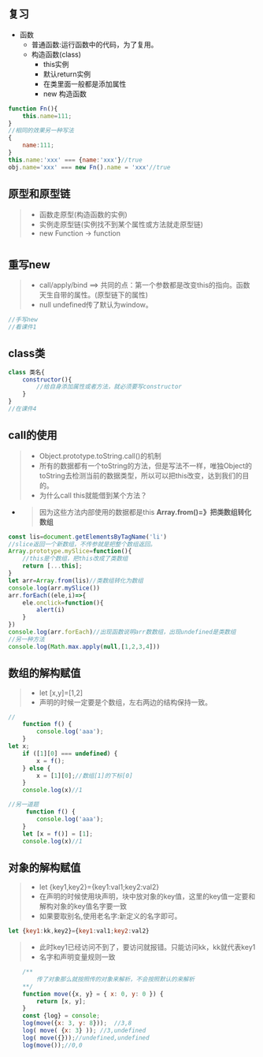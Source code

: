 ## 复习
- 函数 
    - 普通函数:运行函数中的代码，为了复用。
    - 构造函数(class)
      - this实例
      - 默认return实例
      - 在类里面一般都是添加属性
      - new  构造函数
```js
function Fn(){
    this.name=111;
}
//相同的效果另一种写法
{
    name:111;
}
this.name:'xxx' === {name:'xxx'}//true
obj.name='xxx' === new Fn().name = 'xxx'//true
```
## 原型和原型链
>- 函数走原型(构造函数的实例)
>- 实例走原型链(实例找不到某个属性或方法就走原型链)
>- new Function -> function
# 
## 重写new
>- call/apply/bind ==> 共同的点：第一个参数都是改变this的指向。函数天生自带的属性。(原型链下的属性)
>- null undefined传了默认为window。
```js
//手写new
//看课件1
``` 
## class类
```js
class 类名{
    constructor(){
        //给自身添加属性或者方法，就必须要写constructor
    }
}
//在课件4
```
## call的使用
>- Object.prototype.toString.call()的机制
>- 所有的数据都有一个toString的方法，但是写法不一样，唯独Object的toString去检测当前的数据类型，所以可以把this改变，达到我们的目的。
>- 为什么call this就能借到某个方法？
- >因为这些方法内部使用的数据都是this
**Array.from()=》把类数组转化数组**
```js
const lis=document.getElementsByTagName('li')
//slice返回一个新数组，不传参就是把整个数组返回。
Array.prototype.mySlice=function(){
    //this是个数组，把this改成了类数组
    return [...this];
}
let arr=Array.from(lis)//类数组转化为数组
console.log(arr.mySlice())
arr.forEach((ele,i)=>{
    ele.onclick=function(){
        alert(i)
    }
})
console.log(arr.forEach)//出现函数说明arr数数组，出现undefined是类数组
//另一种方法
console.log(Math.max.apply(null,[1,2,3,4]))
```
## 数组的解构赋值
>- let [x,y]=[1,2]
>- 声明的时候一定要是个数组，左右两边的结构保持一致。
```js
//
    function f() {
        console.log('aaa');
    }
let x;
    if ([1][0] === undefined) {
        x = f();
    } else {
        x = [1][0];//数组[1]的下标[0]
    }
    console.log(x)//1

//另一道题
     function f() {
        console.log('aaa');
    }
    let [x = f()] = [1];
    console.log(x)//1
```
## 对象的解构赋值
>- let {key1,key2}={key1:val1;key2:val2}
>- 在声明的时候使用块声明，块中放对象的key值，这里的key值一定要和解构对象的key值名字要一致
>- 如果要取别名,使用老名字:新定义的名字即可。
```js
let {key1:kk,key2}={key1:val1;key2:val2}
```
>- 此时key1已经访问不到了，要访问就报错。只能访问kk，kk就代表key1
>- 名字和声明变量规则一致
```js
    /**
        传了对象那么就按照传的对象来解析，不会按照默认的来解析 
    **/
    function move({x, y} = { x: 0, y: 0 }) {
        return [x, y];
    }
    const {log} = console;
    log(move({x: 3, y: 8}));  //3,8
    log( move( {x: 3} )); //3,undefined
    log( move({}));//undefined,undefined
    log(move());//0,0
```